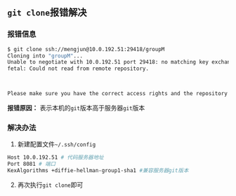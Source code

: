 ## `git clone`报错解决
### 报错信息
```bash
$ git clone ssh://mengjun@10.0.192.51:29418/groupM
Cloning into "groupM"...
Unable to negotiate with 10.0.192.51 port 29418: no matching key exchange method found. There offer: diffie-hellman-group1-sha1
fetal: Could not read from remote repository.



Please make sure you have the correct access rights and the repository exists.
```
**报错原因：** 表示本机的`git`版本高于服务器`git`版本
### 解决办法
1. 新建配置文件`~/.ssh/config`
```bash
Host 10.0.192.51 # 代码服务器地址
Port 8081 # 端口
KexAlgorithms +diffie-hellman-group1-sha1 #兼容服务器git版本
```
2. 再次执行`git clone`即可
<!--stackedit_data:
eyJoaXN0b3J5IjpbMjEyMjA0MTAyXX0=
-->